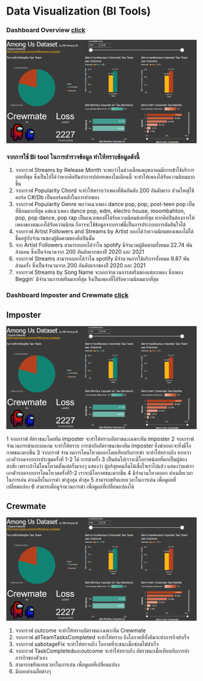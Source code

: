 # Data Visualization (BI Tools)

### Dashboard Overview [click](https://app.powerbi.com/view?r=eyJrIjoiNWNmMWYwZjMtNmU3OC00YWIwLTliMDAtZjBiOTMzODlmMDZmIiwidCI6IjZmNDQzMmRjLTIwZDItNDQxZC1iMWRiLWFjMzM4MGJhNjMzZCIsImMiOjEwfQ%3D%3D&pageName=ReportSection&fbclid=IwAR0jy2TXxFxnJv_XbMraaAUzZY_ZO6E_0VTkMkRpVEQnTM9DFE2WUz75RSY)

![img](./PowerBiOverview.png)

### จากการใช้ Bi tool ในการสำรวจข้อมูล ทำให้ทราบข้อมูลดังนี้

1. จากกราฟ Streams by Release Month จะพบว่าในช่วงเดือนพฤษภาคมมีการเข้าใช้บริการบ่อยที่สุด ซึ่งเป็นไปได้ว่าหากศิลปินทำการปล่อยเพลงในเดือนนี้ จะทำให้เพลงได้รับความนิยมมากขึ้น 
2. จากกราฟ Popularity Chord จะทำให้ทราบว่าเพลงที่ติดอันดับ 200 อันดับแรก ส่วนใหญ่ใช้คอร์ด C#/Db เป็นคอร์ดหลักในการทำเพลง
3. จากกราฟ Popularity Genre พบว่าแนวเพลง dance pop, pop, post-teen pop เป็นที่นิยมมากที่สุด แต่แนวเพลง dance pop, edm, electro house, moombahton, pop, pop dance, pop rap เป็นแนวเพลงที่ได้รับความนิยมน้อยที่สุด หากศิลปินต้องการให้เพลงของตนเองได้รับความนิยม ก็อาจจะใช้ข้อมูลจากกราฟนี้เป็นการประกอบการตัดสินใจได้
4. จากกราฟ Artist Followers and Streams by Artist บอกได้ว่าความนิยมของเพลงไม่ได้ขึ้นอยู่กับจำนวนของผู้ติดตามของศิลปินนั้น
5. จาก Artist Followers สามารถบอกได้ว่าใน spotify มีจำนวนผู้ติดตามทั้งหมด 22.74 พันล้านคน ซึ่งเป็นจำนวนจาก 200 อันดับแรกของปี 2020 และ 2021
6. จากกราฟ Streams สามารถบอกได้ว่าใน spotify มีจำนวนการใช้บริการทั้งหมด 9.87 พันล้านครั้ง ซึ่งเป็นจำนวนจาก 200 อันดับแรกของปี 2020 และ 2021
7. จากกราฟ Streams by Song Name จะบอกจำนวนการสตรีมของแต่ละเพลง ซึ่งเพลง Beggin' มีจำนวนการสตรีมมากที่สุด จึงเป็นเพลงที่ได้รับความนิยมมากที่สุด

 
### Dashboard Imposter and Crewmate [click](https://app.powerbi.com/view?r=eyJrIjoiNWNmMWYwZjMtNmU3OC00YWIwLTliMDAtZjBiOTMzODlmMDZmIiwidCI6IjZmNDQzMmRjLTIwZDItNDQxZC1iMWRiLWFjMzM4MGJhNjMzZCIsImMiOjEwfQ%3D%3D&pageName=ReportSection&fbclid=IwAR0jy2TXxFxnJv_XbMraaAUzZY_ZO6E_0VTkMkRpVEQnTM9DFE2WUz75RSY)

## Imposter
![img](./PowerBiOverview.png)

1 จากกราฟ อัตราชนะโดยทีม imposter จะทำให้ทราบอัตราชนะเฉพาะทีม imposter 
2 จากกราฟ จำนวนการฆ่าและผลเกม จะทำให้ทราบ การฆ่ากับอัตราชนะของทีม imposter ยิ่งฆ่าเยอะจะยิ่งมีโอกาศชนะมากขึ้น
3 จากกราฟ จำนวนการโดนโหวตออกโดยเทียบกับการฆ่า จะทำให้ทราบถึง หากเราเอาตัวรอดจากการประชุมครั้งที่ 1-2 ได้ การฆ่าครั้ง 3 เป็นต้นไปเราจะมีโอกาศน้อยที่ตกเป็นผู้ต้องสงสัย เพราะถ้าไม่โดนโหวตตั้งแต่ครั้งแรกๆ แสดงว่า ผู้บริสุทคนอื่นได้เชื่อใจเราไปแล้ว แสดงว่าแค่เราเอาตัวรอดจากการโดนโหวตครั้งที่1-2 เราจะมีโอกาศชนะมากขึ้น
4 มีจำนวนโหวตออก ค่าเฉลี่ยเวลาในการเล่น ค่าเฉลี่ยในการฆ่า ฆ่าสูงสุด ต่ำสุด 
5 สามารถขยับแทบเวลาในการเล่น เพื่อดูผลที่เปลี่ยนแปลง 
6 สามารถติ้กดูจำนวนการฆ่า เพื่อดูผลที่เปลี่ยนแปลงได้

## Crewmate
![img](./PowerBiOverview.png)

1. จากกราฟ outcome จะทำให้ทราบอัตราชนะเฉพาะทีม Crewmate
2. จากกราฟ allTeamTasksCompleted จะทำให้ทราบ ถึงโอกาศที่ทั้งทีมจะทำภารกิจสำเร็จ
3. จากกราฟ sabotageFix จะทำให้ทราบถึง โอกาศที่จะชนะเมื่อซ่อมไฟสำเร็จ
4. จากกราฟ TaskCompletedและoutcome จะทำให้ทราบถึง อัตราชนะเมื่อเทียบกับการทำภารกิจของตัวเอง
5. สามารถขยับแทบเวลาในการเล่น เพื่อดูผลที่เปลี่ยนแปลง 
6. มีบอกค่าเฉลี่ยต่างๆ

